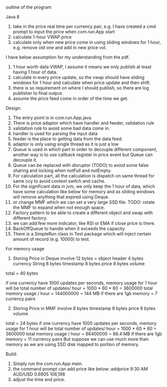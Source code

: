 outline of the program

Java 8

1. take in the price real time per currency pair, e.g. I have created a cmd prompt to input the price when com.run.App start
2. calculate 1-hour VWAP price
3. calculate only when new price come in using sliding windows for 1 hour, e.g. remove old one and add in new price vol.

I have below assumption for my understanding from the pdf.
1. 1 hour worth data VWAP, I assume it means we only publish at least having 1 hour of data.
2. calculate in every price update, so the vwap should have sliding windows for 1 hour and calculate when price update and then shift.
3. there is so requirement on where I should publish, so there are log publisher to final output.
4. assume the price feed come in order of the time we get.

Design:
1. The entry point is in com.run.App.java
2. There is price adaptor which have handler and feeder, validation rule
3. validation rule to avoid some bad data come in.
3. handler is used for parsing the input data
4. feeder is the place to getting data from the data feed.
5. adaptor is only using single thread as it is just a low 
6. Queue is used in which part in order to decouple different component, another way is to use callback register in price event but Queue can decouple it.
7. Queue can be replaced with disruptor (TODO) to avoid some false sharing and locking when notFull and notEmpty.
8. For calculation part, all the calculation is dispatch on same thread for same ccy to avoid context switch and cache.
9. For the significant data in jvm, we only keep the 1 hour of data, which have some calculation like below for memory and as sliding windows will remove anything that expired using Deque.
10. or change MMF which we can set a very large SSD file. TODO: rotate the MMF to expand when not enough space.
11. Factory pattern to be able to create a different object and swap with different factory.
12. we can add few more indicator, like RSI or EMA if close price is there.
13. BackOffQueue to handle when it exceeds the capacity.
14. There is a SimpleRun class in Test package which will inject certain amount of record (e.g. 10000) to test.

For memory usage
1. Storing Price in Deque involve
    12 bytes = object header
    4 bytes currency String
    8 bytes timestamp
    8 bytes price
    8 bytes volume

total = 40 bytes

if one currency have 1000 updates per seconds, memory usage for 1 hour will be 
total number of updates/ hour = 1000 * 60 * 60 = 3600000
total memory usage / hour = 144000000 ~ 144 MB
if there are 1gb memory = 7 currency pairs

2. Storing Price in MMF involve
    8 bytes timestamp
    8 bytes price
    8 bytes volume

total = 24 bytes
if one currency have 1000 updates per seconds, memory usage for 1 hour will be
total number of updates/ hour = 1000 * 60 * 60 = 3600000
total memory usage / hour = 86400000 ~ 86.4 MB
if there are 1gb memory = 11 currency pairs
But suppose we can use much more than memory as we are using SSD disk mapped to portion of memory.

Build:
1. Simply run the com.run.App main.
2. the command prompt can add price like below:
   addprice 9:30 AM AUD/USD 0.6905 106,198
3. adjust the time and price.